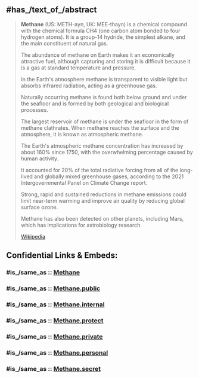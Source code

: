 

## #has_/text_of_/abstract 

> **Methane** (US:  METH-ayn, UK:  MEE-thayn) is a chemical compound with the chemical formula CH4 
> (one carbon atom bonded to four hydrogen atoms). 
> It is a group-14 hydride, the simplest alkane, and the main constituent of natural gas. 
> 
> The abundance of methane on Earth makes it an economically attractive fuel, 
> although capturing and storing it is difficult because it is a gas at standard temperature and pressure. 
> 
> In the Earth's atmosphere methane is transparent to visible light but absorbs infrared radiation, 
> acting as a greenhouse gas. 
>
> Naturally occurring methane is found both below ground and under the seafloor 
> and is formed by both geological and biological processes. 
> 
> The largest reservoir of methane is under the seafloor in the form of methane clathrates. 
> When methane reaches the surface and the atmosphere, it is known as atmospheric methane.
>
> The Earth's atmospheric methane concentration has increased by about 160% since 1750, 
> with the overwhelming percentage caused by human activity. 
> 
> It accounted for 20% of the total radiative forcing from all of the long-lived and globally mixed greenhouse gases, 
> according to the 2021 Intergovernmental Panel on Climate Change report. 
> 
> Strong, rapid and sustained reductions in methane emissions could limit near-term warming 
> and improve air quality by reducing global surface ozone.
>
> Methane has also been detected on other planets, including Mars, which has implications for astrobiology research.
>
> [Wikipedia](https://en.wikipedia.org/wiki/Methane)


## Confidential Links & Embeds: 

### #is_/same_as :: [Methane](/_Standards/chemic/organic/Methane.md) 

### #is_/same_as :: [Methane.public](/_public/chemic/organic/Methane.public.md) 

### #is_/same_as :: [Methane.internal](/_internal/chemic/organic/Methane.internal.md) 

### #is_/same_as :: [Methane.protect](/_protect/chemic/organic/Methane.protect.md) 

### #is_/same_as :: [Methane.private](/_private/chemic/organic/Methane.private.md) 

### #is_/same_as :: [Methane.personal](/_personal/chemic/organic/Methane.personal.md) 

### #is_/same_as :: [Methane.secret](/_secret/chemic/organic/Methane.secret.md)

